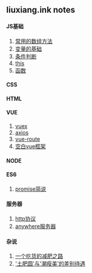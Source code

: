 ## liuxiang.ink notes
#### JS基础
1. [常用的数组方法]()
2. [变量的基础]()
3. [条件判断]()
4. [this]()
5. [函数]()
#### CSS
#### HTML
#### VUE
1. [vuex]()
2. [axios]()
3. [vue-route]()
4. [空白vue框架]()
#### NODE
#### ES6
1. [promise简说]()
#### 服务器
1. [http协议]()
2. [anywhere服务器](https://github.com/liuxiang112/liuxiang_ink-notes/doc/anywhere_service.md)
#### 杂说
1. [一个吃货的减肥之路]()
2. ['土肥圆'与'潮瘦美'的差别待遇]()

